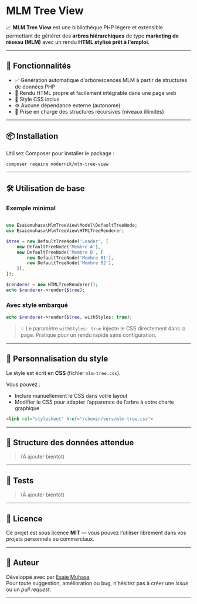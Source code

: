 # MLM Tree View

📈 **MLM Tree View** est une bibliothèque PHP légère et extensible permettant de générer des **arbres hiérarchiques** de type **marketing de réseau (MLM)** avec un rendu **HTML stylisé prêt à l'emploi**.

---

## 🚀 Fonctionnalités

- ✅ Génération automatique d'arborescences MLM à partir de structures de données PHP
- 🎨 Rendu HTML propre et facilement intégrable dans une page web
- 💅 Style CSS inclus
- ⚙️ Aucune dépendance externe (autonome)
- 🧩 Prise en charge des structures récursives (niveaux illimités)

---

## 📦 Installation

Utilisez Composer pour installer le package :

```bash
composer require modernik/mlm-tree-view
```

---

## 🛠 Utilisation de base

### Exemple minimal

```php

use Esaiemuhasa\MlmTreeView\Model\DefaultTreeNode;
use Esaiemuhasa\MlmTreeView\HTMLTreeRenderer;

$tree = new DefaultTreeNode('Leader', [
    new DefaultTreeNode('Membre A'),
    new DefaultTreeNode('Membre B', [
        new DefaultTreeNode('Membre B1'),
        new DefaultTreeNode('Membre B2'),
    ]),
]);

$renderer = new HTMLTreeRenderer();
echo $renderer->render($tree);
```

### Avec style embarqué

```php
echo $renderer->render($tree, withStyles: true);
```

> 💡 Le paramètre `withStyles: true` injecte le CSS directement dans la page. Pratique pour un rendu rapide sans configuration.

---

## 🎨 Personnalisation du style

Le style est écrit en **CSS** (fichier `mlm-tree.css`).

Vous pouvez :
- Inclure manuellement le CSS dans votre layout
- Modifier le CSS pour adapter l’apparence de l’arbre à votre charte graphique

```html
<link rel="stylesheet" href="/chemin/vers/mlm-tree.css">
```

---

## 🧱 Structure des données attendue

> (À ajouter bientôt) 

---

## 🧪 Tests

> (À ajouter bientôt)

---

## 📄 Licence

Ce projet est sous licence **MIT** — vous pouvez l’utiliser librement dans vos projets personnels ou commerciaux.

---

## 👤 Auteur

Développé avec par [Esaie Muhasa](https://github.com/esaiemuhasa)  
Pour toute suggestion, amélioration ou bug, n’hésitez pas à créer une *issue* ou un *pull request*.

---

